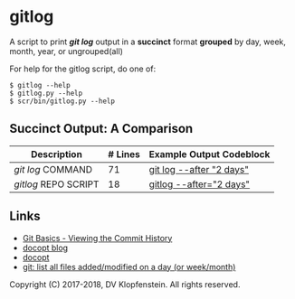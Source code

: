 # gitlog
A script to print **_git log_** output in a **succinct** format **grouped** by day, week, month, year, or ungrouped(all)    

For help for the gitlog script, do one of:
```
$ gitlog --help
$ gitlog.py --help
$ scr/bin/gitlog.py --help
```

## Succinct Output: A Comparison

| Description           | # Lines | Example Output Codeblock
|-----------------------|---------|-------------------------
| _git log_ COMMAND     |      71 | [git log --after "2 days"](doc/md/README_example_succint.md#cmdline-call-git-log-from-the-command-line)
| _gitlog_ REPO SCRIPT  |      18 | [gitlog --after="2 days"](doc/md/README_example_succint.md#script-call-git-log-through-the-gitlog-script)


## Links

- [Git Basics - Viewing the Commit History](https://git-scm.com/book/en/v1/Git-Basics-Viewing-the-Commit-History)
- [docopt blog](https://www.robjwells.com/2015/06/you-should-be-using-docopt)
- [docopt](https://github.com/docopt/docopt)
- [git: list all files added/modified on a day (or week/month)](
   https://stackoverflow.com/questions/8016645/git-list-all-files-added-modified-on-a-day-or-week-month)

Copyright (C) 2017-2018, DV Klopfenstein. All rights reserved.
